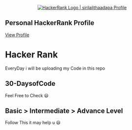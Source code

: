 <p align="center">
    <a href="https://www.hackerrank.com/sirilalitha">   
        <img alt="HackerRank Logo | sirilalithaadapa Profile" src="https://hrcdn.net/fcore/assets/brand/typemark_60x200-7435b42d20.svg" >
    </a>
</p>


## Personal HackerRank Profile

[View Profile](https://www.hackerrank.com/sirilalithaadapa)

# Hacker Rank 
EveryDay i will be uploading my Code in this repo 

## 30-DaysofCode 

Feel Free to Check 😃

## Basic > Intermediate > Advance Level 

Follow This it may help u 😃
